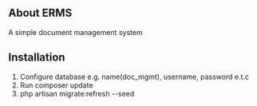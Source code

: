 ## About ERMS
A simple document management system


## Installation

1. Configure database e.g. name(doc_mgmt), username, password e.t.c
2. Run composer update
2. php artisan migrate:refresh --seed

